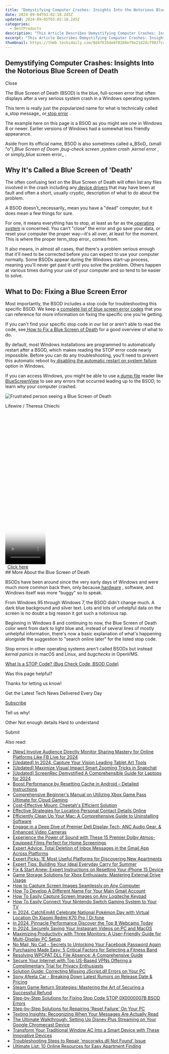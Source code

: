 ```yaml
---
title: "Demystifying Computer Crashes: Insights Into the Notorious Blue Screen of Death"
date: 2024-09-04T03:02:18.245Z
updated: 2024-09-05T03:02:18.245Z
categories:
  - BestProducts
description: "This Article Describes Demystifying Computer Crashes: Insights Into the Notorious Blue Screen of Death"
excerpt: "This Article Describes Demystifying Computer Crashes: Insights Into the Notorious Blue Screen of Death"
thumbnail: https://thmb.techidaily.com/8d4f635de6f8288e79a21d2dcf9027cad8747323c88b4f310acedbe966d2fadc.jpg
---
```


## Demystifying Computer Crashes: Insights Into the Notorious Blue Screen of Death

Close 

 The Blue Screen of Death (BSOD) is the blue, full-screen error that often displays after a very serious system crash in a Windows operating system.

 This term is really just the popularized name for what is technically called a_stop message_ or[ stop error](https://www.lifewire.com/what-is-a-stop-code-2625685) .

 The example here on this page is a BSOD as you might see one in Windows 8 or newer. Earlier versions of Windows had a somewhat less friendly appearance.

 Aside from its official name, BSOD is also sometimes called a_BSoD_ (small "o"),_Blue Screen of Doom_ ,_bug-check screen_ ,_system crash_ ,_kernel error_ , or simply_blue screen error_ .

##  Why It's Called a Blue Screen of 'Death' 

 The often confusing text on the Blue Screen of Death will often list any files involved in the crash including any[ device drivers](https://www.lifewire.com/what-is-a-device-driver-2625796) that may have been at fault and often a short, usually cryptic, description of what to do about the problem.

 A BSOD doesn't_necessarily_ mean you have a "dead" computer, but it does mean a few things for sure.

 For one, it means everything has to stop, at least as far as the[ operating system](https://www.lifewire.com/operating-systems-2625912) is concerned. You can't "close" the error and go save your data, or reset your computer the proper way—it's all over, at least for the moment. This is where the proper term_stop error_ comes from.

 It also means, in almost all cases, that there's a problem serious enough that it'll need to be corrected before you can expect to use your computer normally. Some BSODs appear during the Windows start-up process, meaning you'll never get past it until you solve the problem. Others happen at various times during your use of your computer and so tend to be easier to solve.

##  What to Do: Fixing a Blue Screen Error 

 Most importantly, the BSOD includes a stop code for troubleshooting this specific BSOD. We keep a[ complete list of blue screen error codes](https://www.lifewire.com/blue-screen-error-codes-4065576) that you can reference for more information on fixing the specific one you're getting.

 If you can't find your specific stop code in our list or aren't able to read the code, see[ How to Fix a Blue Screen of Death](https://www.lifewire.com/how-to-fix-a-blue-screen-of-death-2624518) for a good overview of what to do.

  
 By default, most Windows installations are programmed to automatically restart after a BSOD, which makes reading the STOP error code nearly impossible. Before you can do any troubleshooting, you'll need to prevent this automatic reboot by[ disabling the automatic restart on system failure](https://www.lifewire.com/how-do-i-disable-automatic-restart-on-system-failure-in-windows-2626067) option in Windows.  

 If you can access Windows, you might be able to use a[ dump file](https://www.lifewire.com/hdmp-file-2621548) reader like[ BlueScreenView](http://www.nirsoft.net/utils/blue%5Fscreen%5Fview.html) to see any errors that occurred leading up to the BSOD, to learn why your computer crashed.

![Frustrated person seeing a Blue Screen of Death](https://www.lifewire.com/thmb/hKvGtwKQh7QOqvjvUuMc95D8p-Q=/1500x0/filters:no_upscale():max_bytes(150000):strip_icc():format(webp)/blue-screen-of-death-bsod-2625816-c646988c07214d058b473a6f7e6a51bd.png) 

 Lifewire / Theresa Chiechi 

<!-- affiliate ads begin -->
<span id="1938136">
					<video width="128" height="480" style="cursor:pointer"
           poster="//a.impactradius-go.com/display-clicktoplayimage/1938136.png"
           onclick="if(!this.playClicked){this.play();this.setAttribute('controls',true);this.playClicked=true;}">
	   <source src="//a.impactradius-go.com/display-ad/22993-1938136">
	   <img src="//a.impactradius-go.com/display-clicktoplayimage/1938136.png" style="border: none; height: 100%; width: 100%; object-fit: contain">
	</video>
	<div style="width:80px;text-align:center"><a href="javascript:window.open(decodeURIComponent('https%3A%2F%2Fhomestyler.sjv.io%2Fc%2F5597632%2F1938136%2F22993'), '_blank');void(0);">Click here</a></div>
</span>
<img height="0" width="0" src="https://imp.pxf.io/i/5597632/1938136/22993" style="position:absolute;visibility:hidden;" border="0" />
<!-- affiliate ads end -->
##  More About the Blue Screen of Death 

 BSODs have been around since the very early days of Windows and were much more common back then, only because[ hardware](https://www.lifewire.com/computer-hardware-2625895) , software, and Windows itself was more "buggy" so to speak.

 From Windows 95 through Windows 7, the BSOD didn't change much. A dark blue background and silver text. Lots and lots of unhelpful data on the screen is no doubt a big reason it got such a notorious rap.

 Beginning in Windows 8 and continuing to now, the Blue Screen of Death color went from dark to light blue and, instead of several lines of mostly unhelpful information, there's now a basic explanation of what's happening alongside the suggestion to "search online later" for the listed stop code.

 Stop errors in other operating systems aren't called BSODs but instead _kernal panics_ in macOS and Linux, and _bugchecks_ in OpenVMS.

[  What Is a STOP Code? (Bug Check Code, BSOD Code) ](https://www.lifewire.com/what-is-a-stop-code-2625685) 

Was this page helpful?

Thanks for letting us know!

 Get the Latest Tech News Delivered Every Day

[ Subscribe ](https://www.lifewire.com/#) 

Tell us why!

 Other  Not enough details  Hard to understand 

 Submit

<ins class="adsbygoogle"
     style="display:block"
     data-ad-format="autorelaxed"
     data-ad-client="ca-pub-7571918770474297"
     data-ad-slot="1223367746"></ins>



<ins class="adsbygoogle"
     style="display:block"
     data-ad-client="ca-pub-7571918770474297"
     data-ad-slot="8358498916"
     data-ad-format="auto"
     data-full-width-responsive="true"></ins>

<span class="atpl-alsoreadstyle">Also read:</span>
<div><ul>
<li><a href="https://facebook-video-recording.techidaily.com/new-involve-audience-directly-monitor-sharing-mastery-for-online-platforms-like-fb-live-for-2024/"><u>[New] Involve Audience Directly  Monitor Sharing Mastery for Online Platforms Like FB Live for 2024</u></a></li>
<li><a href="https://fox-boxes.techidaily.com/updated-in-2024-capture-your-vision-leading-tablet-art-tools/"><u>[Updated] In 2024, Capture Your Vision  Leading Tablet Art Tools</u></a></li>
<li><a href="https://some-guidance.techidaily.com/updated-maximize-visual-impact-smart-zooming-tricks-in-snapchat/"><u>[Updated] Maximize Visual Impact  Smart Zooming Tricks in Snapchat</u></a></li>
<li><a href="https://screen-mirroring-recording.techidaily.com/updated-screenrec-demystified-a-comprehensible-guide-for-laptops-for-2024/"><u>[Updated] ScreenRec Demystified  A Comprehensible Guide for Laptops for 2024</u></a></li>
<li><a href="https://tech-recovery.techidaily.com/boost-performance-by-resetting-cache-in-android-detailed-instructions/"><u>Boost Performance by Resetting Cache in Android – Detailed Instructions</u></a></li>
<li><a href="https://tech-recovery.techidaily.com/comprehensive-beginners-manual-on-utilizing-xbox-game-pass-ultimate-for-cloud-gaming/"><u>Comprehensive Beginner's Manual on Utilizing Xbox Game Pass Ultimate for Cloud Gaming</u></a></li>
<li><a href="https://buynow-tips.techidaily.com/cost-effective-mount-cheetahs-efficient-solution/"><u>Cost-Effective Mount: Cheetah's Efficient Solution</u></a></li>
<li><a href="https://tech-recovery.techidaily.com/effective-strategies-for-locating-personal-contact-details-online/"><u>Effective Strategies for Locating Personal Contact Details Online</u></a></li>
<li><a href="https://tech-recovery.techidaily.com/efficiently-clean-up-your-mac-a-comprehensive-guide-to-uninstalling-software/"><u>Efficiently Clean Up Your Mac: A Comprehensive Guide to Uninstalling Software</u></a></li>
<li><a href="https://tech-recovery.techidaily.com/engage-in-a-deep-dive-of-premier-dell-display-tech-anc-audio-gear-and-enhanced-video-cameras/"><u>Engage in a Deep Dive of Premier Dell Display Tech, ANC Audio Gear, & Enhanced Video Cameras</u></a></li>
<li><a href="https://tech-recovery.techidaily.com/experience-the-power-of-sound-with-these-15-premier-dolby-atmos-equipped-films-perfect-for-home-screenings/"><u>Experience the Power of Sound with These 15 Premier Dolby Atmos-Equipped Films Perfect for Home Screenings</u></a></li>
<li><a href="https://tech-recovery.techidaily.com/expert-advice-total-deletion-of-inbox-messages-in-the-gmail-app-across-platforms/"><u>Expert Advice: Total Deletion of Inbox Messages in the Gmail App Across Platforms</u></a></li>
<li><a href="https://tech-recovery.techidaily.com/expert-picks-1e-most-useful-platforms-for-discovering-new-apartments/"><u>Expert Picks: 1E Most Useful Platforms for Discovering New Apartments</u></a></li>
<li><a href="https://tech-recovery.techidaily.com/expert-tips-building-your-ideal-everyday-carry-for-summer/"><u>Expert Tips: Building Your Ideal Everyday Carry for Summer</u></a></li>
<li><a href="https://tech-recovery.techidaily.com/fix-and-start-anew-expert-instructions-on-resetting-your-iphone-15-device/"><u>Fix & Start Anew: Expert Instructions on Resetting Your iPhone 15 Device</u></a></li>
<li><a href="https://tech-recovery.techidaily.com/game-storage-solutions-for-xbox-enthusiasts-mastering-external-drive-usage/"><u>Game Storage Solutions for Xbox Enthusiasts: Mastering External Drive Usage</u></a></li>
<li><a href="https://tech-recovery.techidaily.com/how-to-capture-screen-images-seamlessly-on-any-computer/"><u>How to Capture Screen Images Seamlessly on Any Computer</u></a></li>
<li><a href="https://tech-recovery.techidaily.com/how-to-develop-a-different-name-for-your-main-gmail-account/"><u>How To Develop A Different Name For Your Main Gmail Account</u></a></li>
<li><a href="https://tech-recovery.techidaily.com/how-to-easily-capture-screen-images-on-any-logiteche-keypad/"><u>How To Easily Capture Screen Images on Any Logiteche Keypad</u></a></li>
<li><a href="https://tech-recovery.techidaily.com/how-to-easily-connect-your-nintendo-switch-gaming-system-to-your-tv/"><u>How To Easily Connect Your Nintendo Switch Gaming System to Your TV</u></a></li>
<li><a href="https://android-pokemon-go.techidaily.com/in-2024-catchemall-celebrate-national-pokemon-day-with-virtual-location-on-xiaomi-redmi-k70-pro-drfone-by-drfone-virtual-android/"><u>In 2024, CatchEmAll Celebrate National Pokémon Day with Virtual Location On Xiaomi Redmi K70 Pro | Dr.fone</u></a></li>
<li><a href="https://extra-skills.techidaily.com/in-2024-pinnacle-performance-discover-the-top-8-webcams-today/"><u>In 2024, Pinnacle Performance  Discover the Top 8 Webcams Today</u></a></li>
<li><a href="https://instagram-video-files.techidaily.com/in-2024-securely-saving-your-instagram-videos-on-pc-and-macos/"><u>In 2024, Securely Saving Your Instagram Videos on PC and MacOS</u></a></li>
<li><a href="https://tech-recovery.techidaily.com/maximizing-productivity-with-three-monitors-a-user-friendly-guide-for-multi-display-pc-setup/"><u>Maximizing Productivity with Three Monitors: A User-Friendly Guide for Multi-Display PC Setup</u></a></li>
<li><a href="https://tech-recovery.techidaily.com/no-mail-no-call-secrets-to-unlocking-your-facebook-password-again/"><u>No Mail, No Call - Secrets to Unlocking Your Facebook Password Again</u></a></li>
<li><a href="https://tech-recovery.techidaily.com/purchasing-made-easy-5-critical-factors-for-selecting-a-fitness-band/"><u>Purchasing Made Easy: 5 Critical Factors for Selecting a Fitness Band</u></a></li>
<li><a href="https://tech-recovery.techidaily.com/resolving-wpcpatdll-file-absence-a-comprehensive-guide/"><u>Resolving WPCPAT.DLL File Absence: A Comprehensive Guide</u></a></li>
<li><a href="https://techno-recovery.techidaily.com/secure-your-internet-with-top-us-based-vpns-offering-a-complimentary-trial-for-privacy-enthusiasts/"><u>Secure Your Internet with Top US-Based VPNs Offering a Complimentary Trial for Privacy Enthusiasts</u></a></li>
<li><a href="https://tech-recovery.techidaily.com/solution-guide-correcting-missing-jscriptdll-errors-on-your-pc/"><u>Solution Guide: Correcting Missing JScript.dll Errors on Your PC</u></a></li>
<li><a href="https://tech-recovery.techidaily.com/sony-afeela-car-breaking-down-latest-rumors-on-release-date-and-pricing/"><u>Sony Afeela Car - Breaking Down Latest Rumors on Release Date & Pricing</u></a></li>
<li><a href="https://tech-recovery.techidaily.com/steam-game-return-strategies-mastering-the-art-of-securing-a-successful-refund/"><u>Steam Game Return Strategies: Mastering the Art of Securing a Successful Refund</u></a></li>
<li><a href="https://tech-recovery.techidaily.com/step-by-step-solutions-for-fixing-stop-code-stop-0x0000007b-bsod-errors/"><u>Step-by-Step Solutions for Fixing Stop Code STOP 0X0000007B BSOD Errors</u></a></li>
<li><a href="https://tech-recovery.techidaily.com/step-by-step-solutions-for-repairing-reset-failure-on-your-pc/"><u>Step-by-Step Solutions for Repairing 'Reset Failure' On Your PC</u></a></li>
<li><a href="https://tech-recovery.techidaily.com/texting-insights-recognizing-when-your-messages-are-actually-read/"><u>Texting Insights: Recognizing When Your Messages Are Actually Read</u></a></li>
<li><a href="https://tech-recovery.techidaily.com/the-ultimate-walkthrough-setting-up-disney-plus-streaming-on-your-google-chromecast-device/"><u>The Ultimate Walkthrough: Setting Up Disney Plus Streaming on Your Google Chromecast Device</u></a></li>
<li><a href="https://hardware-tips.techidaily.com/transform-your-traditional-window-ac-into-a-smart-device-with-these-innovative-devices/"><u>Transform Your Traditional Window AC Into a Smart Device with These Innovative Devices</u></a></li>
<li><a href="https://tech-recovery.techidaily.com/troubleshooting-steps-to-repair-mscorwksdll-not-found-issue/"><u>Troubleshooting Steps to Repair 'mscorwks.dll Not Found' Issue</u></a></li>
<li><a href="https://tech-recovery.techidaily.com/ultimate-list-10-online-resources-for-easy-apartment-finding/"><u>Ultimate List: 10 Online Resources for Easy Apartment Finding</u></a></li>
</ul></div>
